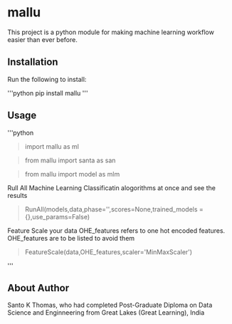 # mallu

This project is a python module for making machine learning workflow easier than ever before.

## Installation

Run the following to install:

'''python
pip install mallu
'''

## Usage

'''python
> import mallu as ml

> from mallu import santa as san

> from mallu import model as mlm

Rull All Machine Learning Classificatin alogorithms at once and see the results

> RunAll(models,data,phase='',scores=None,trained_models = {},use_params=False)

Feature Scale your data OHE_features refers to one hot encoded features. OHE_features are to be listed to avoid them

> FeatureScale(data,OHE_features,scaler='MinMaxScaler')


'''

## About Author

Santo K Thomas, who had completed Post-Graduate Diploma on Data Science and Enginneering from Great Lakes (Great Learning), India

